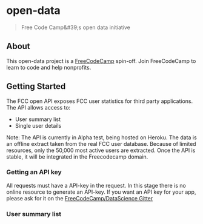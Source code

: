 # open-data

> Free Code Camp&amp;#39;s open data initiative

## About

This open-data project is a [FreeCodeCamp](http://www.freecodecamp.com) spin-off. Join FreeCodeCamp to learn to code and help nonprofits.

## Getting Started

The FCC open API exposes FCC user statistics for third party applications. The API allows access to:
- User summary list
- Single user details

Note: The API is currently in Alpha test, being hosted on Heroku. The data is an offline extract taken from the real FCC user database. Because of limited resources, only the 50,000 most active users are extracted. Once the API is stable, it will be integrated in the Freecodecamp domain.

### Getting an API key
All requests must have a API-key in the request. In this stage there is no online resource to generate an API-key. If you want an API key for your app, please ask for it on the [FreeCodeCamp/DataScience Gitter]()

### User summary list

### 